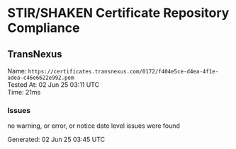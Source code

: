 # STIR/SHAKEN Certificate Repository Compliance

## TransNexus

Name: `https://certificates.transnexus.com/0172/f404e5ce-d4ea-4f1e-adea-c46e6622e992.pem`\
Tested At: 02 Jun 25 03:11 UTC\
Time: 21ms

### Issues

no warning, or error, or notice date level issues were found

Generated: 02 Jun 25 03:45 UTC